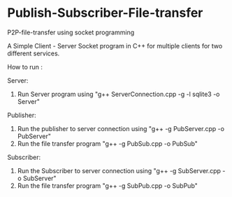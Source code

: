 # Publish-Subscriber-File-transfer
P2P-file-transfer using socket programming

A Simple Client - Server Socket program in C++ for multiple clients for two different services.

How to run : 

Server:
  1. Run Server program using "g++ ServerConnection.cpp -g -l sqlite3 -o Server"

Publisher:
  1. Run the publisher to server connection using "g++ -g PubServer.cpp -o PubServer"
  2. Run the file transfer program "g++ -g PubSub.cpp -o PubSub"
  
Subscriber:
  1. Run the Subscriber to server connection using "g++ -g SubServer.cpp -o SubServer"
  2. Run the file transfer program "g++ -g SubPub.cpp -o SubPub"
